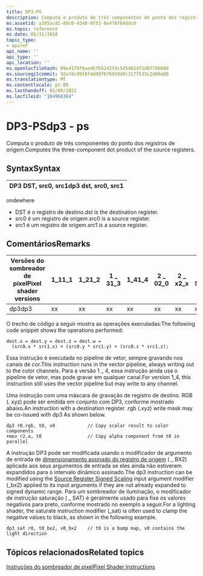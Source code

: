 ```yaml
---
title: DP3-PS
description: Computa o produto de três componentes do ponto dos registros de origem. | DP3-PS
ms.assetid: a365acd1-89c0-4340-8f51-8e478f84ddc0
ms.topic: reference
ms.date: 05/31/2018
topic_type:
- apiref
api_name: ''
api_type: ''
api_location: ''
ms.openlocfilehash: 09e4178f6aedbfb5242f4c545d624f1d07796008
ms.sourcegitcommit: 92e74c99f8f4d097676959d0c317f533c2400a80
ms.translationtype: MT
ms.contentlocale: pt-BR
ms.lasthandoff: 03/09/2021
ms.locfileid: "104968364"
---
```

# <a name="dp3---ps"></a><span data-ttu-id="dd64e-104">DP3-PS</span><span class="sxs-lookup"><span data-stu-id="dd64e-104">dp3 - ps</span></span>

<span data-ttu-id="dd64e-105">Computa o produto de três componentes do ponto dos registros de origem.</span><span class="sxs-lookup"><span data-stu-id="dd64e-105">Computes the three-component dot product of the source registers.</span></span>

## <a name="syntax"></a><span data-ttu-id="dd64e-106">Syntax</span><span class="sxs-lookup"><span data-stu-id="dd64e-106">Syntax</span></span>



| <span data-ttu-id="dd64e-107">DP3 DST, src0, src1</span><span class="sxs-lookup"><span data-stu-id="dd64e-107">dp3 dst, src0, src1</span></span> |
|---------------------|



 

<span data-ttu-id="dd64e-108">onde</span><span class="sxs-lookup"><span data-stu-id="dd64e-108">where</span></span>

-   <span data-ttu-id="dd64e-109">DST é o registro de destino.</span><span class="sxs-lookup"><span data-stu-id="dd64e-109">dst is the destination register.</span></span>
-   <span data-ttu-id="dd64e-110">src0 é um registro de origem.</span><span class="sxs-lookup"><span data-stu-id="dd64e-110">src0 is a source register.</span></span>
-   <span data-ttu-id="dd64e-111">src1 é um registro de origem.</span><span class="sxs-lookup"><span data-stu-id="dd64e-111">src1 is a source register.</span></span>

## <a name="remarks"></a><span data-ttu-id="dd64e-112">Comentários</span><span class="sxs-lookup"><span data-stu-id="dd64e-112">Remarks</span></span>



| <span data-ttu-id="dd64e-113">Versões do sombreador de pixel</span><span class="sxs-lookup"><span data-stu-id="dd64e-113">Pixel shader versions</span></span> | <span data-ttu-id="dd64e-114">1\_1</span><span class="sxs-lookup"><span data-stu-id="dd64e-114">1\_1</span></span> | <span data-ttu-id="dd64e-115">1\_2</span><span class="sxs-lookup"><span data-stu-id="dd64e-115">1\_2</span></span> | <span data-ttu-id="dd64e-116">1 \_ 3</span><span class="sxs-lookup"><span data-stu-id="dd64e-116">1\_3</span></span> | <span data-ttu-id="dd64e-117">1\_4</span><span class="sxs-lookup"><span data-stu-id="dd64e-117">1\_4</span></span> | <span data-ttu-id="dd64e-118">2 \_ 0</span><span class="sxs-lookup"><span data-stu-id="dd64e-118">2\_0</span></span> | <span data-ttu-id="dd64e-119">2 \_ x</span><span class="sxs-lookup"><span data-stu-id="dd64e-119">2\_x</span></span> | <span data-ttu-id="dd64e-120">2 \_ SW</span><span class="sxs-lookup"><span data-stu-id="dd64e-120">2\_sw</span></span> | <span data-ttu-id="dd64e-121">3 \_ 0</span><span class="sxs-lookup"><span data-stu-id="dd64e-121">3\_0</span></span> | <span data-ttu-id="dd64e-122">3 \_ SW</span><span class="sxs-lookup"><span data-stu-id="dd64e-122">3\_sw</span></span> |
|-----------------------|------|------|------|------|------|------|-------|------|-------|
| <span data-ttu-id="dd64e-123">dp3</span><span class="sxs-lookup"><span data-stu-id="dd64e-123">dp3</span></span>                   | <span data-ttu-id="dd64e-124">x</span><span class="sxs-lookup"><span data-stu-id="dd64e-124">x</span></span>    | <span data-ttu-id="dd64e-125">x</span><span class="sxs-lookup"><span data-stu-id="dd64e-125">x</span></span>    | <span data-ttu-id="dd64e-126">x</span><span class="sxs-lookup"><span data-stu-id="dd64e-126">x</span></span>    | <span data-ttu-id="dd64e-127">x</span><span class="sxs-lookup"><span data-stu-id="dd64e-127">x</span></span>    | <span data-ttu-id="dd64e-128">x</span><span class="sxs-lookup"><span data-stu-id="dd64e-128">x</span></span>    | <span data-ttu-id="dd64e-129">x</span><span class="sxs-lookup"><span data-stu-id="dd64e-129">x</span></span>    | <span data-ttu-id="dd64e-130">x</span><span class="sxs-lookup"><span data-stu-id="dd64e-130">x</span></span>     | <span data-ttu-id="dd64e-131">x</span><span class="sxs-lookup"><span data-stu-id="dd64e-131">x</span></span>    | <span data-ttu-id="dd64e-132">x</span><span class="sxs-lookup"><span data-stu-id="dd64e-132">x</span></span>     |



 

<span data-ttu-id="dd64e-133">O trecho de código a seguir mostra as operações executadas:</span><span class="sxs-lookup"><span data-stu-id="dd64e-133">The following code snippet shows the operations performed:</span></span>


```
dest.x = dest.y = dest.z = dest.w = 
  (src0.x * src1.x) + (src0.y * src1.y) + (src0.z * src1.z);
```



<span data-ttu-id="dd64e-134">Essa instrução é executada no pipeline de vetor, sempre gravando nos canais de cor.</span><span class="sxs-lookup"><span data-stu-id="dd64e-134">This instruction runs in the vector pipeline, always writing out to the color channels.</span></span> <span data-ttu-id="dd64e-135">Para a versão 1 \_ 4, essa instrução ainda usa o pipeline de vetor, mas pode gravar em qualquer canal.</span><span class="sxs-lookup"><span data-stu-id="dd64e-135">For version 1\_4, this instruction still uses the vector pipeline but may write to any channel.</span></span>

<span data-ttu-id="dd64e-136">Uma instrução com uma máscara de gravação de registro de destino. RGB (. xyz) pode ser emitida em conjunto com DP3, conforme mostrado abaixo.</span><span class="sxs-lookup"><span data-stu-id="dd64e-136">An instruction with a destination register .rgb (.xyz) write mask may be co-issued with dp3 As shown below.</span></span>


```
dp3 r0.rgb, t0, v0            // Copy scalar result to color components
+mov r2.a, t0                 // Copy alpha component from t0 in parallel 
```



<span data-ttu-id="dd64e-137">A instrução DP3 pode ser modificada usando o modificador de argumento de entrada de [dimensionamento assinado do registro de origem](dx9-graphics-reference-asm-ps-registers-modifiers-signed-scale.md) ( \_ BX2) aplicado aos seus argumentos de entrada se eles ainda não estiverem expandidos para o intervalo dinâmico assinado.</span><span class="sxs-lookup"><span data-stu-id="dd64e-137">The dp3 instruction can be modified using the [Source Register Signed Scaling](dx9-graphics-reference-asm-ps-registers-modifiers-signed-scale.md) input argument modifier (\_bx2) applied to its input arguments if they are not already expanded to signed dynamic range.</span></span> <span data-ttu-id="dd64e-138">Para um sombreador de iluminação, o modificador de instrução saturação ( \_ SAT) é geralmente usado para fixe os valores negativos para preto, conforme mostrado no exemplo a seguir.</span><span class="sxs-lookup"><span data-stu-id="dd64e-138">For a lighting shader, the saturate instruction modifier (\_sat) is often used to clamp the negative values to black, as shown in the following example.</span></span>


```
dp3_sat r0, t0_bx2, v0_bx2    // t0 is a bump map, v0 contains the light direction
```



## <a name="related-topics"></a><span data-ttu-id="dd64e-139">Tópicos relacionados</span><span class="sxs-lookup"><span data-stu-id="dd64e-139">Related topics</span></span>

<dl> <dt>

[<span data-ttu-id="dd64e-140">Instruções do sombreador de pixel</span><span class="sxs-lookup"><span data-stu-id="dd64e-140">Pixel Shader Instructions</span></span>](dx9-graphics-reference-asm-ps-instructions.md)
</dt> </dl>

 

 





